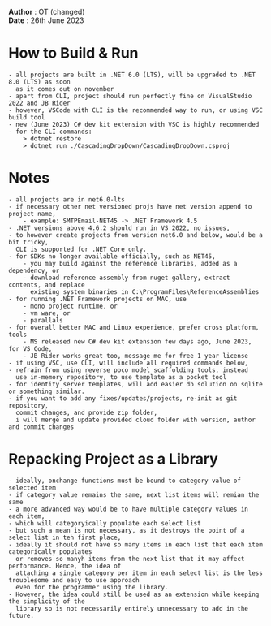 <strong>Author</strong> : OT (changed) </br>
<strong>Date</strong>   : 26th June 2023

# How to Build & Run
	- all projects are built in .NET 6.0 (LTS), will be upgraded to .NET 8.0 (LTS) as soon
	  as it comes out on november
	- apart from CLI, project should run perfectly fine on VisualStudio 2022 and JB Rider
	- however, VSCode with CLI is the recommended way to run, or using VSC build tool
	- new (June 2023) C# dev kit extension with VSC is highly recommended
	- for the CLI commands:
		> dotnet restore
		> dotnet run ./CascadingDropDown/CascadingDropDown.csproj

# Notes
	- all projects are in net6.0-lts
	- if necessary other net versioned projs have net version append to project name,
		- example: SMTPEmail-NET45 -> .NET Framework 4.5
	- .NET versions above 4.6.2 should run in VS 2022, no issues,
	- to however create projects from version net6.0 and below, would be a bit tricky, 
	  CLI is supported for .NET Core only.
	- for SDKs no longer available officially, such as NET45,
		- you may build against the reference libraries, added as a dependency, or
		- download reference assembly from nuget gallery, extract contents, and replace
		  existing system binaries in C:\ProgramFiles\ReferenceAssemblies
	- for running .NET Framework projects on MAC, use
		- mono project runtime, or
		- vm ware, or
		- parallals
	- for overall better MAC and Linux experience, prefer cross platform, tools
		- MS released new C# dev kit extension few days ago, June 2023, for VS Code,
		- JB Rider works great too, message me for free 1 year license
	- if using VSC, use CLI, will include all required commands below,
	- refrain from using reverse poco model scaffolding tools, instead
	  use in-memory repository, to use template as a pocket tool
	- for identity server templates, will add easier db solution on sqlite or something similar.
	- if you want to add any fixes/updates/projects, re-init as git repository,
	  commit changes, and provide zip folder,
	  i will merge and update provided cloud folder with version, author and commit changes

# Repacking Project as a Library
	- ideally, onchange functions must be bound to category value of selected item
	- if category value remains the same, next list items will remian the same
	- a more advanced way would be to have multiple category values in each item,
	- which will categoryically populate each select list
	- but such a mean is not necessary, as it destroys the point of a select list in teh first place, 
	- ideally it should not have so many items in each list that each item categorically populates
	  or removes so manyh items from the next list that it may affect performance. Hence, the idea of 
	  attaching a single category per item in each select list is the less troublesome and easy to use approach
	  even for the programmer using the library.
	- However, the idea could still be used as an extension while keeping the simplicity of the
	  library so is not necessarily entirely unnecessary to add in the future.
